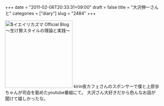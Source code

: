 +++
date = "2011-02-06T20:33:31+09:00"
draft = false
title = "大沢伸一さんと"
categories = ["diary"]
slug = "2484"
+++

<a href="/images/ameblo/blog_import_4f7a3aae71857.jpg"><img src="/images/ameblo/blog_import_4f7a3aaddc16f.jpg"  alt="$イエイリカズマ Official Blog ～生け贄スタイルの理論と実践～" width="220" height="220" border="0" /></a>
kirin夜カフェさんのスポンサーで僕と上原歩ちゃんが司会を勤めたyoutube番組にて。
大沢さん大好きだから色んなお話が聞けて嬉しかったな。
